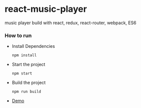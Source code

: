 # react-music-player
music player build with react, redux, react-router, webpack, ES6

### How to run
 - Install Dependencies
    ```shell
    npm install
    ```
 - Start the project
     ```shell
     npm start
     ```
 - Build the project 
     ```shell
     npm run build
     ```
 - [Demo](https://miraclehu.github.io/react-music-player/)
